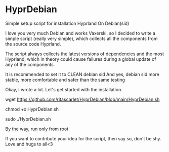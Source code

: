 # HyprDebian
Simple setup script for installation Hyprland On Debian(sid)

I love you very much Debian and works Vaxerski, so I decided to write a simple script (really very simple), which collects all the components from the source code Hyprland. 

The script always collects the latest versions of dependencies and the most Hyprland, which in theory could cause failures during a global update of any of the components.

It is recommended to set it to CLEAN debian sid And yes, debian sid more stable, more comfortable and safer than the same testing

Okay, I wrote a lot. Let's get started with the installation.

wget https://github.com/ritascarlet/HyprDebian/blob/main/HyprDebian.sh

chmod +x HyprDebian.sh

sudo ./HyprDebian.sh

By the way, run only from root

If you want to contribute your idea for the script, then say so, don't be shy. Love and hugs to all<3
